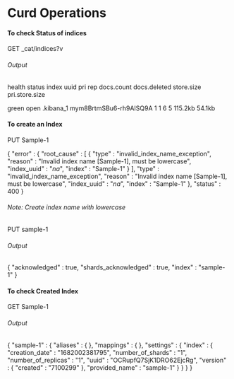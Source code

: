 # Curd Operations

#### To check Status of indices

GET _cat/indices?v

###### Output

health status index     uuid                   pri rep docs.count docs.deleted store.size pri.store.size


green  open   .kibana_1 mym8BrtmSBu6-rh9AISQ9A   1   1          6            5    115.2kb         54.1kb

#### To create an Index 

PUT Sample-1

{
  "error" : {
    "root_cause" : [
      {
        "type" : "invalid_index_name_exception",
        "reason" : "Invalid index name [Sample-1], must be lowercase",
        "index_uuid" : "_na_",
        "index" : "Sample-1"
      }
    ],
    "type" : "invalid_index_name_exception",
    "reason" : "Invalid index name [Sample-1], must be lowercase",
    "index_uuid" : "_na_",
    "index" : "Sample-1"
  },
  "status" : 400
}


###### Note: Create index name with lowercase

PUT sample-1

###### Output
{
  "acknowledged" : true,
  "shards_acknowledged" : true,
  "index" : "sample-1"
}


#### To check Created Index

GET Sample-1

###### Output
{
  "sample-1" : {
    "aliases" : { },
    "mappings" : { },
    "settings" : {
      "index" : {
        "creation_date" : "1682002381795",
        "number_of_shards" : "1",
        "number_of_replicas" : "1",
        "uuid" : "OCRupfQ7SjK1DRO62EjcRg",
        "version" : {
          "created" : "7100299"
        },
        "provided_name" : "sample-1"
      }
    }
  }
}


